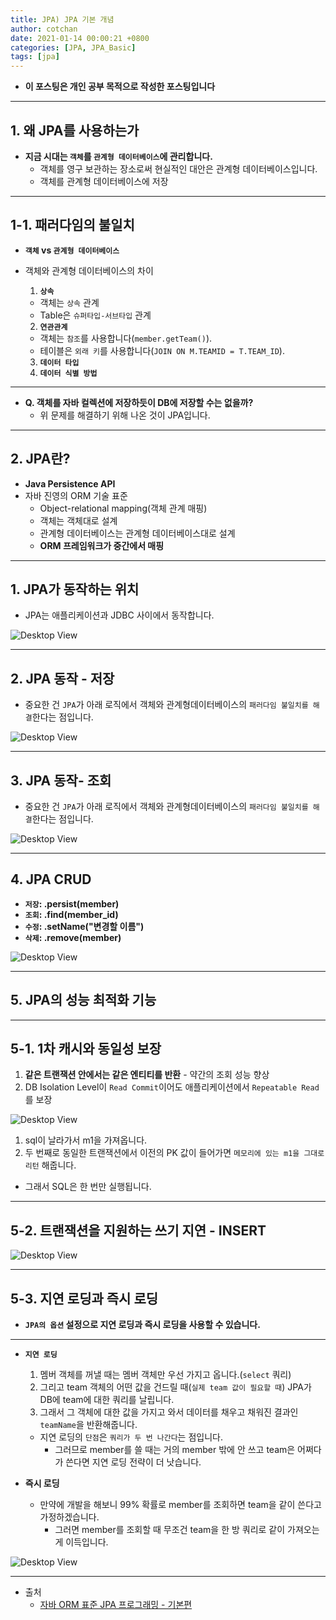 ```yaml
---
title: JPA) JPA 기본 개념
author: cotchan 
date: 2021-01-14 00:00:21 +0800 
categories: [JPA, JPA_Basic]
tags: [jpa] 
---
```


+ **이 포스팅은 개인 공부 목적으로 작성한 포스팅입니다**

---

## 1. 왜 JPA를 사용하는가

+ **지금 시대는 `객체`를 `관계형 데이터베이스`에 관리합니다.**
  + 객체를 영구 보관하는 장소로써 현실적인 대안은 관계형 데이터베이스입니다.
  + 객체를 관계형 데이터베이스에 저장

---

## 1-1. 패러다임의 불일치

+ **`객체` vs `관계형 데이터베이스`**

+ 객체와 관계형 데이터베이스의 차이
  1. **`상속`**
    + 객체는 `상속` 관계
    + Table은 `슈퍼타입-서브타입` 관계
  2. **`연관관계`**
    + 객체는 `참조`를 사용합니다(`member.getTeam()`).
    + 테이블은 `외래 키`를 사용합니다(`JOIN ON M.TEAMID = T.TEAM_ID`).
  3. **`데이터 타입`**
  4. **`데이터 식별 방법`**

---

+ **Q. 객체를 자바 컬렉션에 저장하듯이 DB에 저장할 수는 없을까?**
  + 위 문제를 해결하기 위해 나온 것이 JPA입니다.

---

## 2. JPA란? 

+ **Java Persistence API**
+ 자바 진영의 ORM 기술 표준
  + Object-relational mapping(객체 관계 매핑)
  + 객체는 객체대로 설계
  + 관계형 데이터베이스는 관계형 데이터베이스대로 설계
  + **ORM 프레임워크가 중간에서 매핑** 

---

## 1. JPA가 동작하는 위치

+ JPA는 애플리케이션과 JDBC 사이에서 동작합니다.

![Desktop View](/assets/img/post/jpa/2021-01-14-jpa-intro-1.png)

---

## 2. JPA 동작 - 저장

+ 중요한 건 `JPA`가 아래 로직에서 객체와 관계형데이터베이스의 `패러다임 불일치를 해결`한다는 점입니다.

![Desktop View](/assets/img/post/jpa/2021-01-14-jpa-intro-2.png)

---

## 3. JPA 동작- 조회


+ 중요한 건 `JPA`가 아래 로직에서 객체와 관계형데이터베이스의 `패러다임 불일치를 해결`한다는 점입니다.

![Desktop View](/assets/img/post/jpa/2021-01-14-jpa-intro-3.png)

---

## 4. JPA CRUD

+ **`저장`: .persist(member)**
+ **`조회`: .find(member_id)**
+ **`수정`: .setName("변경할 이름")**
+ **`삭제`: .remove(member)**

![Desktop View](/assets/img/post/jpa/2021-01-14-jpa-intro-4.png)

---

## 5. JPA의 성능 최적화 기능

---

## 5-1. 1차 캐시와 동일성 보장

1. **같은 트랜잭션 안에서는 같은 엔티티를 반환** - 약간의 조회 성능 향상
2. DB Isolation Level이 `Read Commit`이어도 애플리케이션에서 `Repeatable Read`를 보장

![Desktop View](/assets/img/post/jpa/2021-01-14-jpa-intro-5.png)

1. sql이 날라가서 m1을 가져옵니다.
2. 두 번째로 동일한 트랜잭션에서 이전의 PK 값이 들어가면 `메모리에 있는 m1을 그대로 리턴` 해줍니다.
  + 그래서 SQL은 한 번만 실행됩니다.


---

## 5-2. 트랜잭션을 지원하는 쓰기 지연 - INSERT


![Desktop View](/assets/img/post/jpa/2021-01-14-jpa-intro-6.png)

---

## 5-3. 지연 로딩과 즉시 로딩

+ **`JPA의 옵션` 설정으로 지연 로딩과 즉시 로딩을 사용할 수 있습니다.**

---

+ **`지연 로딩`**
  1. 멤버 객체를 꺼낼 때는 멤버 객체만 우선 가지고 옵니다.(`select` 쿼리)
  2. 그리고 team 객체의 어떤 값을 건드릴 때(`실제 team 값이 필요할 때`) JPA가 DB에 team에 대한 쿼리를 날립니다. 
  3. 그래서 그 객체에 대한 값을 가지고 와서 데이터를 채우고 채워진 결과인 `teamName`을 반환해줍니다.

  + 지연 로딩의 `단점`은 `쿼리가 두 번 나간다`는 점입니다.
    + 그러므로 member를 쓸 때는 거의 member 밖에 안 쓰고 team은 어쩌다가 쓴다면 지연 로딩 전략이 더 낫습니다.
  

+ **즉시 로딩**
  + 만약에 개발을 해보니 99% 확률로 member를 조회하면 team을 같이 쓴다고 가정하겠습니다.
    + 그러면 member를 조회할 때 무조건 team을 한 방 쿼리로 같이 가져오는 게 이득입니다.
   

![Desktop View](/assets/img/post/jpa/2021-01-14-jpa-intro-7.png)

---

+ 출처
    + [자바 ORM 표준 JPA 프로그래밍 - 기본편](https://www.inflearn.com/course/ORM-JPA-Basic)
